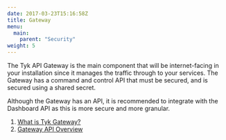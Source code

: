 ```yaml
---
date: 2017-03-23T15:16:58Z
title: Gateway 
menu:
  main:
    parent: "Security"
weight: 5 
---
```


The Tyk API Gateway is the main component that will be internet-facing in your installation since it manages the traffic through to your services. The Gateway has a command and control API that must be secured, and is secured using a shared secret.

Although the Gateway has an API, it is recommended to integrate with the Dashboard API as this is more secure and more granular.

1. [What is Tyk Gateway?][1]
2. [Gateway API Overview][2]

[1]: /concepts/tyk-components/gateway/
[2]: /concepts/gateway-api/

